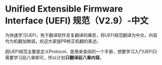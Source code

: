 # Unified Extensible Firmware Interface (UEFI) 规范（V2.9）-中文

为快速学习UEFI，免于翻译软件反复翻译的痛苦，将UEFI规范翻译为中文。内容均为机翻加微调，欢迎大家提PR修正机翻的表述。

因UEFI规范主要是定义Protocol，是用来查阅的一个手册，想要学习入门UEFI只需要学习前八章即可，所以计划**只翻译前八章内容**。